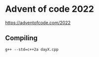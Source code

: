 # Advent of code 2022

https://adventofcode.com/2022

## Compiling
```
g++ --std=c++2a dayX.cpp
```
